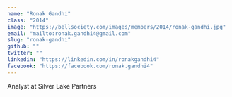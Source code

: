 ```yaml
---
name: "Ronak Gandhi"
class: "2014"
image: "https://bellsociety.com/images/members/2014/ronak-gandhi.jpg"
email: "mailto:ronak.gandhi4@gmail.com"
slug: "ronak-gandhi"
github: ""
twitter: ""
linkedin: "https://linkedin.com/in/ronakgandhi4"
facebook: "https://facebook.com/ronak.gandhi4"
---
```

Analyst at Silver Lake Partners